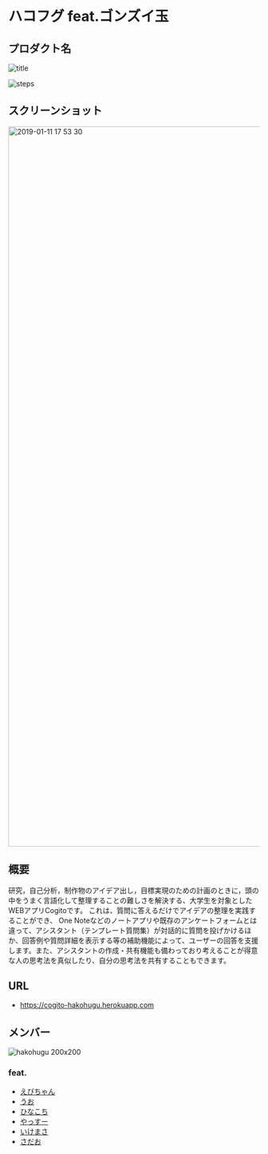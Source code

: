 # ハコフグ feat.ゴンズイ玉

## プロダクト名
![title](https://user-images.githubusercontent.com/38548489/51023900-7101d280-15cb-11e9-9f0d-8fdc3150ee79.png)

![steps](https://user-images.githubusercontent.com/38548489/51023768-06e92d80-15cb-11e9-959f-26d3c08fa2c7.png)

## スクリーンショット

<img width="1440" alt="2019-01-11 17 53 30" src="https://user-images.githubusercontent.com/38548489/51024285-73b0f780-15cc-11e9-9375-f03c570c7087.png">

## 概要
研究，自己分析，制作物のアイデア出し，目標実現のための計画のときに，頭の中をうまく言語化して整理することの難しさを解決する、大学生を対象としたWEBアプリCogitoです。 これは、質問に答えるだけでアイデアの整理を実践することができ、 One Noteなどのノートアプリや既存のアンケートフォームとは違って、アシスタント（テンプレート質問集）が対話的に質問を投げかけるほか、回答例や質問詳細を表示する等の補助機能によって、ユーザーの回答を支援します。また、アシスタントの作成・共有機能も備わっており考えることが得意な人の思考法を真似したり、自分の思考法を共有することもできます。

## URL
* https://cogito-hakohugu.herokuapp.com 

## メンバー
![hakohugu 200x200](https://user-images.githubusercontent.com/38548489/51023964-a1497100-15cb-11e9-8e3f-e6400848a0c5.png)   
### feat.
- [えびちゃん](https://github.com/ebi8A)
- [うお](https://github.com/kousukeuo)
- [ひなこち](https://github.com/HinakoIzumi)
- [やっすー](https://github.com/YasudaYu)
- [いけまさ](https://github.com/wikemasa)
- [さだお](https://github.com/sdamasa)
